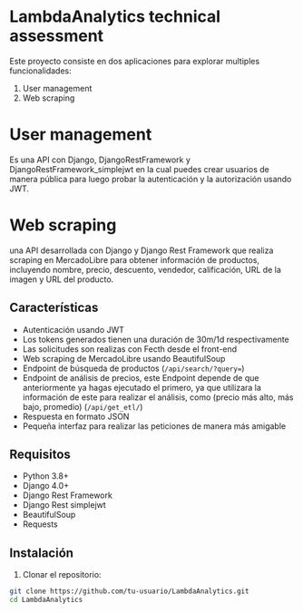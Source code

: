 # LambdaAnalytics technical assessment

Este proyecto consiste en dos aplicaciones para explorar multiples funcionalidades:
1. User management
2. Web scraping

# User management
Es una API con Django, DjangoRestFramework y DjangoRestFramework_simplejwt en la cual puedes crear usuarios de manera pública para luego probar la autenticación y la autorización usando JWT.

# Web scraping
una API desarrollada con Django y Django Rest Framework que realiza scraping en MercadoLibre para obtener información de productos, incluyendo nombre, precio, descuento, vendedor, calificación, URL de la imagen y URL del producto.

## Características

- Autenticación usando JWT
- Los tokens generados tienen una duración de 30m/1d respectivamente
- Las solicitudes son realizas con Fecth desde el front-end
- Web scraping de MercadoLibre usando BeautifulSoup
- Endpoint de búsqueda de productos (`/api/search/?query=`)
- Endpoint de análisis de precios, este Endpoint depende de que anteriormente ya hagas ejecutado el primero, ya que utilizara la información de este para realizar el análisis, como (precio más alto, más bajo, promedio) (`/api/get_etl/`)
- Respuesta en formato JSON
- Pequeña interfaz para realizar las peticiones de manera más amigable

## Requisitos

- Python 3.8+
- Django 4.0+
- Django Rest Framework
- Django Rest simplejwt
- BeautifulSoup
- Requests

## Instalación

1. Clonar el repositorio:

```bash
git clone https://github.com/tu-usuario/LambdaAnalytics.git
cd LambdaAnalytics
